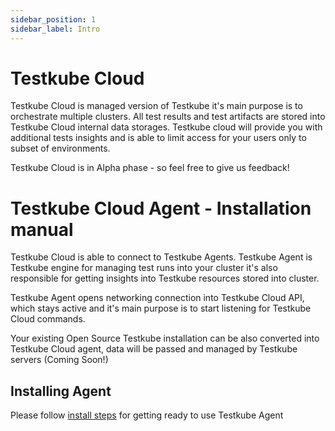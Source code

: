 ```yaml
---
sidebar_position: 1
sidebar_label: Intro
---
```

# Testkube Cloud 

Testkube Cloud is managed version of Testkube it's main purpose is to orchestrate multiple clusters. 
All test results and test artifacts are stored into Testkube Cloud internal data storages. Testkube cloud 
will provide you with additional tests insights and is able to limit access for your users only to subset 
of environments.

Testkube Cloud is in Alpha phase - so feel free to give us feedback! 


# Testkube Cloud Agent - Installation manual

Testkube Cloud is able to connect to Testkube Agents. Testkube Agent is Testkube engine for managing test runs into your cluster
it's also responsible for getting insights into Testkube resources stored into cluster.

Testkube Agent opens networking connection into Testkube Cloud API, which stays active and it's main purpose is to start 
listening for Testkube Cloud commands.

Your existing Open Source Testkube installation can be also converted into Testkube Cloud agent, data will be passed and managed by 
Testkube servers (Coming Soon!)

## Installing Agent

Please follow [install steps](1-installing-agent.md) for getting ready to use Testkube Agent

